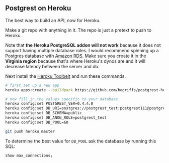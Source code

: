 ## Postgrest on Heroku

The best way to build an API, now for Heroku.

Make a git repo with anything in it. The repo is just a pretext to
push to Heroku.

Note that **the Heroku PostgreSQL addon will not work** because it
does not support having multiple database roles. I would recommend
spinning up a Postgres database with [Amazon
RDS](https://aws.amazon.com/rds/). Make sure you create it in
the **Virginia region** because that's where Heroku's dynos are
and it will decrease latency between the server and db.

Next install the [Heroku Toolbelt](https://toolbelt.heroku.com/)
and run these commands.

```bash
# first set up a new app
heroku apps:create --buildpack https://github.com/begriffs/postgrest-heroku.git

# now fill in the values specific to your database
heroku config:set POSTGREST_VER=0.4.4.0
heroku config:set DB_URI=postgres://postgrest_test:postgrest111@postgrest-test.crbxuv1p3j1c.us-west-1.rds.amazonaws.com/postgrest_test
heroku config:set DB_SCHEMA=public
heroku config:set DB_ANON_ROLE=postgrest_test
heroku config:set DB_POOL=60

git push heroku master
```

To determine the best value for `DB_POOL` ask the database by
running this SQL:

```SQL
show max_connections;
```
